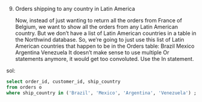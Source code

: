 9. Orders shipping to any country in Latin America

   Now, instead of just wanting to return all the orders from France of Belgium, we want to show all the orders from any Latin American country. But we don’t have a list of Latin American countries in a table in the Northwind database. So, we’re going to just use this list of Latin American countries that happen to be in the Orders table:
   Brazil
   Mexico
   Argentina
   Venezuela
   It doesn’t make sense to use multiple Or statements anymore, it would get too convoluted. Use the In statement.

sol:

```sql
select order_id, customer_id, ship_country
from orders o 
where ship_country in ('Brazil', 'Mexico', 'Argentina', 'Venezuela') ;
```
